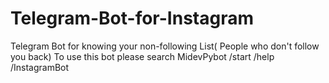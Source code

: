# Telegram-Bot-for-Instagram
Telegram Bot for knowing your non-following List( People who don't follow you back)
To use this bot please search MidevPybot
/start
/help
/InstagramBot
